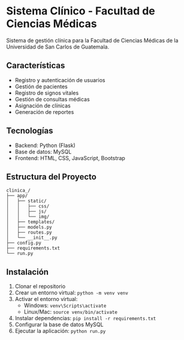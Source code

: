 # Sistema Clínico - Facultad de Ciencias Médicas

Sistema de gestión clínica para la Facultad de Ciencias Médicas de la Universidad de San Carlos de Guatemala.

## Características

- Registro y autenticación de usuarios
- Gestión de pacientes
- Registro de signos vitales
- Gestión de consultas médicas
- Asignación de clínicas
- Generación de reportes

## Tecnologías

- Backend: Python (Flask)
- Base de datos: MySQL
- Frontend: HTML, CSS, JavaScript, Bootstrap

## Estructura del Proyecto

```
clinica_/
├── app/
│   ├── static/
│   │   ├── css/
│   │   ├── js/
│   │   └── img/
│   ├── templates/
│   ├── models.py
│   ├── routes.py
│   └── __init__.py
├── config.py
├── requirements.txt
└── run.py
```

## Instalación

1. Clonar el repositorio
2. Crear un entorno virtual: `python -m venv venv`
3. Activar el entorno virtual:
   - Windows: `venv\Scripts\activate`
   - Linux/Mac: `source venv/bin/activate`
4. Instalar dependencias: `pip install -r requirements.txt`
5. Configurar la base de datos MySQL
6. Ejecutar la aplicación: `python run.py`